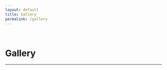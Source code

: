 ```yaml
---
layout: default
title: Gallery
permalink: /gallery
---
```

<p><br></p>

Gallery
===========

<hr style="height:2px;border-width:0;color:gray;background-color:gray">

<!--
<img src="/assets/gallery/Akhilesh-1.jpg" alt="Akhilesh-1" loading="lazy">
<img src="/assets/gallery/Akhilesh_Birthday-1 September 30, 2016.jpg" alt="Akhilesh_Birthday-1 September 30, 2016" loading="lazy">
<img src="/assets/gallery/Akhilesh_Flowers-September 10, 2016.jpg" alt="Akhilesh_Flowers-September 10, 2016" loading="lazy">
<img src="/assets/gallery/Akhilesh_Flys-10 September 13, 2016.jpg" alt="Akhilesh_Flys-10 September 13, 2016" loading="lazy">
<img src="/assets/gallery/Akhilesh_Flys-4 September 13, 2016.jpg" alt="Akhilesh_Flys-4 September 13, 2016" loading="lazy">
<img src="/assets/gallery/Akhilesh_Flys-9 September 13, 2016.jpg" alt="Akhilesh_Flys-9 September 13, 2016" loading="lazy">
<img src="/assets/gallery/CSC_0033.JPG" alt="CSC_0033" loading="lazy">
<img src="/assets/gallery/CSC_0038.JPG" alt="CSC_0038" loading="lazy">
<img src="/assets/gallery/CSC_0039.JPG" alt="CSC_0039" loading="lazy">
<img src="/assets/gallery/DSCN0098.JPG" alt="DSCN0098" loading="lazy">
<img src="/assets/gallery/DSCN0099.JPG" alt="DSCN0099" loading="lazy">
<img src="/assets/gallery/DSCN0100.JPG" alt="DSCN0100" loading="lazy">
<img src="/assets/gallery/DSCN0101.JPG" alt="DSCN0101" loading="lazy">
<img src="/assets/gallery/DSCN0102.JPG" alt="DSCN0102" loading="lazy">
<img src="/assets/gallery/DSCN0103.JPG" alt="DSCN0103" loading="lazy">
<img src="/assets/gallery/DSCN0104.JPG" alt="DSCN0104" loading="lazy">
<img src="/assets/gallery/DSCN0105.JPG" alt="DSCN0105" loading="lazy">
<img src="/assets/gallery/DSCN0106.JPG" alt="DSCN0106" loading="lazy">
<img src="/assets/gallery/DSCN0117.JPG" alt="DSCN0117" loading="lazy">
<img src="/assets/gallery/DSCN0118.JPG" alt="DSCN0118" loading="lazy">
<img src="/assets/gallery/DSCN0119.JPG" alt="DSCN0119" loading="lazy">
<img src="/assets/gallery/DSCN0120.JPG" alt="DSCN0120" loading="lazy">
<img src="/assets/gallery/DSCN0121.JPG" alt="DSCN0121" loading="lazy">
<img src="/assets/gallery/DSCN0131.JPG" alt="DSCN0131" loading="lazy">
<img src="/assets/gallery/DSCN0132.JPG" alt="DSCN0132" loading="lazy">
<img src="/assets/gallery/DSCN0133.JPG" alt="DSCN0133" loading="lazy">
<img src="/assets/gallery/DSCN0134.JPG" alt="DSCN0134" loading="lazy">
<img src="/assets/gallery/DSCN0135.JPG" alt="DSCN0135" loading="lazy">
<img src="/assets/gallery/DSCN0160.JPG" alt="DSCN0160" loading="lazy">
<img src="/assets/gallery/DSCN0161.JPG" alt="DSCN0161" loading="lazy">
<img src="/assets/gallery/DSCN0162.JPG" alt="DSCN0162" loading="lazy">
<img src="/assets/gallery/DSCN0163.JPG" alt="DSCN0163" loading="lazy">
<img src="/assets/gallery/DSCN0164.JPG" alt="DSCN0164" loading="lazy">
<img src="/assets/gallery/DSCN0165.JPG" alt="DSCN0165" loading="lazy">
<img src="/assets/gallery/DSCN0166.JPG" alt="DSCN0166" loading="lazy">
<img src="/assets/gallery/DSCN0167.JPG" alt="DSCN0167" loading="lazy">
<img src="/assets/gallery/DSCN0168.JPG" alt="DSCN0168" loading="lazy">
<img src="/assets/gallery/DSCN0169.JPG" alt="DSCN0169" loading="lazy">
<img src="/assets/gallery/DSCN0180.JPG" alt="DSCN0180" loading="lazy">
<img src="/assets/gallery/DSCN0188.JPG" alt="DSCN0188" loading="lazy">
<img src="/assets/gallery/DSCN0189.JPG" alt="DSCN0189" loading="lazy">
<img src="/assets/gallery/DSCN0202.JPG" alt="DSCN0202" loading="lazy">
<img src="/assets/gallery/DSCN0203.JPG" alt="DSCN0203" loading="lazy">
<img src="/assets/gallery/DSCN0204.JPG" alt="DSCN0204" loading="lazy">
<img src="/assets/gallery/DSCN0205.JPG" alt="DSCN0205" loading="lazy">
<img src="/assets/gallery/DSC_0001.NEF" alt="DSC_0001" loading="lazy">
<img src="/assets/gallery/DSC_0735.JPG" alt="DSC_0735" loading="lazy">
<img src="/assets/gallery/DSC_0751.NEF" alt="DSC_0751" loading="lazy">
<img src="/assets/gallery/DSC_0760.JPG" alt="DSC_0760" loading="lazy">
<img src="/assets/gallery/DSC_0785.JPG" alt="DSC_0785" loading="lazy">
<img src="/assets/gallery/DSC_0786.JPG" alt="DSC_0786" loading="lazy">
<img src="/assets/gallery/DSC_0798.JPG" alt="DSC_0798" loading="lazy">
<img src="/assets/gallery/DSC_0803.JPG" alt="DSC_0803" loading="lazy">
<img src="/assets/gallery/DSC_1069.JPG" alt="DSC_1069" loading="lazy">
<img src="/assets/gallery/DSC_1076.JPG" alt="DSC_1076" loading="lazy">
<img src="/assets/gallery/DSC_1077.JPG" alt="DSC_1077" loading="lazy">
<img src="/assets/gallery/DSC_1078.JPG" alt="DSC_1078" loading="lazy">
<img src="/assets/gallery/DSC_1079.JPG" alt="DSC_1079" loading="lazy">
<img src="/assets/gallery/IMG_20190410_173448.jpg" alt="IMG_20190410_173448" loading="lazy">
<img src="/assets/gallery/Logo1_Black.png" alt="Logo1_Black" loading="lazy">
<img src="/assets/gallery/Logo2_Black.png" alt="Logo2_Black" loading="lazy">
<img src="/assets/gallery/P5090397.JPG" alt="P5090397" loading="lazy">
<img src="/assets/gallery/P5100499.JPG" alt="P5100499" loading="lazy">
<img src="/assets/gallery/P5100504.JPG" alt="P5100504" loading="lazy">
<img src="/assets/gallery/P5100512.JPG" alt="P5100512" loading="lazy">
<img src="/assets/gallery/Photo.jpg" alt="Photo" loading="lazy">
<img src="/assets/gallery/WP_20150325_01_24_25_Pro.jpg" alt="WP_20150325_01_24_25_Pro" loading="lazy">
<img src="/assets/gallery/WP_20150430_21_54_53_Selfie.jpg" alt="WP_20150430_21_54_53_Selfie" loading="lazy">
<img src="/assets/gallery/WP_20150531_21_29_00_Selfie.jpg" alt="WP_20150531_21_29_00_Selfie" loading="lazy">
<img src="/assets/gallery/WP_20151002_12_31_55_Selfie.jpg" alt="WP_20151002_12_31_55_Selfie" loading="lazy">
-->
